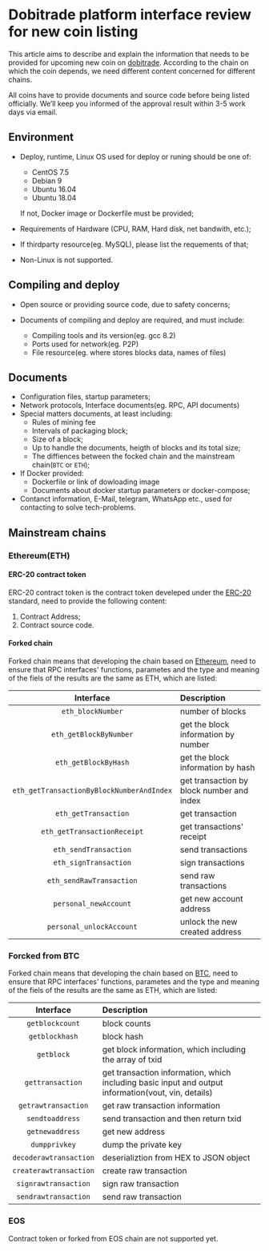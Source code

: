 # Dobitrade platform interface review for new coin listing 

This article aims to describe and explain the information that needs to be provided for upcoming new coin on [dobitrade](https://www.dobitrade.com/). According to the chain on which the coin depends, we need different content concerned for different chains.

All coins have to provide documents and source code before being listed officially. We’ll keep you informed of the approval result within 3-5 work days via email.

## Environment

- Deploy, runtime, Linux OS used for deploy or runing should be one of:

    - CentOS 7.5
    - Debian 9
    - Ubuntu 16.04
    - Ubuntu 18.04

    If not, Docker image or Dockerfile must be provided;

- Requirements of Hardware (CPU, RAM, Hard disk, net bandwith, etc.);

- If thirdparty resource(eg. MySQL), please list the requements of that;

- Non-Linux is not supported.

## Compiling and deploy

- Open source or providing source code, due to safety concerns;

- Documents of compiling and deploy are required, and must include:

    - Compiling tools and its version(eg. gcc 8.2)
    - Ports used for network(eg. P2P)
    - File resource(eg. where stores blocks data, names of files)

## Documents

- Configuration files, startup parameters;
- Network protocols, Interface documents(eg. RPC, API documents)
- Special matters documents, at least including:
    - Rules of mining fee
    - Intervals of packaging block;
    - Size of a block;
    - Up to handle the documents, heigth of blocks and its total size;
    - The diffiences between the focked chain and the mainstream chain(`BTC` or `ETH`);
- If Docker provided:
    - Dockerfile or link of dowloading image
    - Documents about docker startup parameters or docker-compose;
- Contanct information, E-Mail, telegram, WhatsApp etc., used for contacting to solve tech-problems.

## Mainstream chains

### Ethereum(ETH) 

#### ERC-20 contract token

ERC-20 contract token is the contract token develeped under the [ERC-20](https://en.wikipedia.org/wiki/ERC-20) standard, need to provide the following content:

1. Contract Address;
2. Contract source code.

#### Forked chain

Forked chain means that developing the chain based on [Ethereum](https://en.wikipedia.org/wiki/Ethereum), need to ensure that RPC interfaces' functions, parametes and the type and meaning of the fiels of the results are the same as ETH, which are listed:

|Interface|Description|
|:---:|:---|
|`eth_blockNumber`|number of blocks|
|`eth_getBlockByNumber`|get the block information by number|
|`eth_getBlockByHash`|get the block information by hash|
|`eth_getTransactionByBlockNumberAndIndex`|get transaction by block number and index|
|`eth_getTransaction`|get transaction|
|`eth_getTransactionReceipt`|get transactions' receipt|
|`eth_sendTransaction`|send transactions|
|`eth_signTransaction`|sign transactions|
|`eth_sendRawTransaction`|send raw transactions|
|`personal_newAccount`|get new account address|
|`personal_unlockAccount`|unlock the new created address|

### Forcked from BTC

Forked chain means that developing the chain based on [BTC](https://bitcoin.org/), need to ensure that RPC interfaces' functions, parametes and the type and meaning of the fiels of the results are the same as ETH, which are listed:

|Interface|Description|
|:---:|:---|
|`getblockcount`|block counts|
|`getblockhash`|block hash|
|`getblock`|get block information, which including the array of txid|
|`gettransaction`|get transaction information, which including basic input and output information(vout, vin, details)|
|`getrawtransaction`|get raw transaction information|
|`sendtoaddress`|send transaction and then return txid|
|`getnewaddress`|get new address|
|`dumpprivkey`|dump the private key|
|`decoderawtransaction`|deserializtion from HEX to JSON object|
|`createrawtransaction`|create raw transaction|
|`signrawtransaction`|sign raw transaction|
|`sendrawtransaction`|send raw transaction|

### EOS

Contract token or forked from EOS chain are not supported yet.
